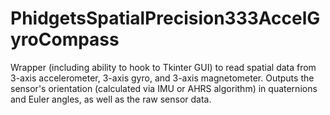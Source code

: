 # PhidgetsSpatialPrecision333AccelGyroCompass
Wrapper (including ability to hook to Tkinter GUI) to read spatial data from 3-axis accelerometer, 3-axis gyro, and 3-axis magnetometer. Outputs the sensor's orientation (calculated via IMU or AHRS algorithm) in quaternions and Euler angles, as well as the raw sensor data.
